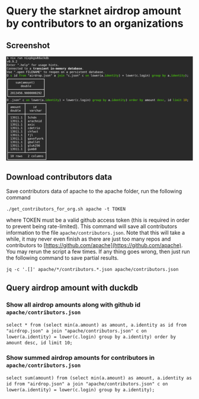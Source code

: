 # Query the starknet airdrop amount by contributors to an organizations

## Screenshot

![Screenshot](./assets/screenshot-2024-02-22-16-16-49.png)

## Download contributors data

Save contributors data of apache to the apache folder, run the following command

```
./get_contributors_for_org.sh apache -t TOKEN
```

where TOKEN must be a valid github access token (this is required in order to prevent being rate-limited).
This command will save all contributors information to the file `apache/contributors.json`.
Note that this will take a while, it may never even finish as there are just too many repos and contributors
to [https://github.com/apache](https://github.com/apache). You may rerun the script a few times.
If any thing goes wrong, then just run the following command to save partial results.

```
jq -c '.[]' apache/*/contributors.*.json apache/contributors.json
```
 
## Query airdrop amount with duckdb

### Show all airdrop amounts along with github id `apache/contributors.json`

```
select * from (select min(a.amount) as amount, a.identity as id from "airdrop.json" a join "apache/contributors.json" c on lower(a.identity) = lower(c.login) group by a.identity) order by amount desc, id limit 10;
```

### Show summed airdrop amounts for contributors in `apache/contributors.json`

```
select sum(amount) from (select min(a.amount) as amount, a.identity as id from "airdrop.json" a join "apache/contributors.json" c on lower(a.identity) = lower(c.login) group by a.identity);
```
